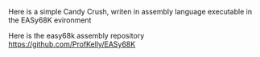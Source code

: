 Here is a simple Candy Crush, writen in assembly language executable in the EASy68K evironment


Here is the easy68k assembly repository
https://github.com/ProfKelly/EASy68K
